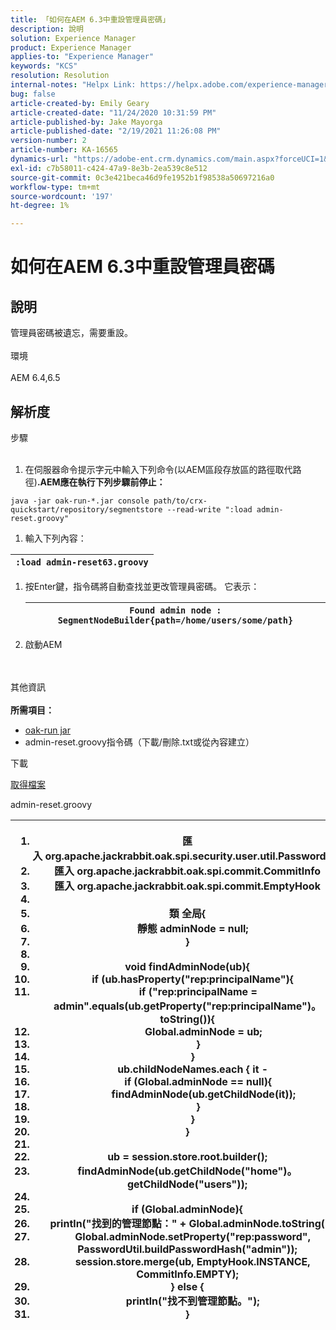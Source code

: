 ```yaml
---
title: 「如何在AEM 6.3中重設管理員密碼」
description: 說明
solution: Experience Manager
product: Experience Manager
applies-to: "Experience Manager"
keywords: "KCS"
resolution: Resolution
internal-notes: "Helpx Link: https://helpx.adobe.com/experience-manager/kb/How-to-reset-the-admin-password-in-AEM-6-3.html"
bug: false
article-created-by: Emily Geary
article-created-date: "11/24/2020 10:31:59 PM"
article-published-by: Jake Mayorga
article-published-date: "2/19/2021 11:26:08 PM"
version-number: 2
article-number: KA-16565
dynamics-url: "https://adobe-ent.crm.dynamics.com/main.aspx?forceUCI=1&pagetype=entityrecord&etn=knowledgearticle&id=278794d8-a42e-eb11-a813-000d3a593c3f"
exl-id: c7b58011-c424-47a9-8e3b-2ea539c8e512
source-git-commit: 0c3e421beca46d9fe1952b1f98538a50697216a0
workflow-type: tm+mt
source-wordcount: '197'
ht-degree: 1%

---
```


# 如何在AEM 6.3中重設管理員密碼

## 說明


管理員密碼被遺忘，需要重設。
<br><br>環境<br><br>
AEM 6.4,6.5


## 解析度

步驟<br><br>
1. 在伺服器命令提示字元中輸入下列命令(以AEM區段存放區的路徑取代路徑)<b>.AEM應在執行下列步驟前停止：</b>

`java -jar oak-run-*.jar console path/to/crx-quickstart/repository/segmentstore --read-write ":load admin-reset.groovy"`
1. 輸入下列內容：



| `:load admin-reset63.groovy` |
| --- |


1. 按Enter鍵，指令碼將自動查找並更改管理員密碼。
它表示：


   | `Found admin node : SegmentNodeBuilder{path=/home/users/some/path}` |
   | --- |
2. 啟動AEM

<br><br>其他資訊<br><br>
<b>所需項目：</b>

- [oak-run jar](http://repo1.maven.org/maven2/org/apache/jackrabbit/oak-run/)
- admin-reset.groovy指令碼（下載/刪除.txt或從內容建立）


下載

[取得檔案](https://helpx.adobe.com/content/dam/help/en/experience-manager/kb/How-to-reset-the-admin-password-in-AEM-6-3/_jcr_content/main-pars/download_section/download-1/admin-reset_groovy.txt "admin-reset.groovy.txt")

admin-reset.groovy


| <ol>   <li>匯入</code> org.apache.jackrabbit.oak.spi.security.user.util.PasswordUtil</code></li>   <li>匯入</code> org.apache.jackrabbit.oak.spi.commit.CommitInfo</code></li>   <li>匯入</code> org.apache.jackrabbit.oak.spi.commit.EmptyHook</code></li>   <li> </li>   <li>類</code> 全局{</code></li>   <li>    </code>靜態</code> adminNode = </code>null</code>;</code></li>   <li>}</code></li>   <li> </li>   <li>void</code> findAdminNode(ub){</code></li>   <li>    </code>if</code> (ub.hasProperty(</code>&quot;rep:principalName&quot;</code>){</code></li>   <li>        </code>if</code> (</code>&quot;rep:principalName = admin&quot;</code>.equals(ub.getProperty(</code>&quot;rep:principalName&quot;</code>)。toString()){</code></li>   <li>            </code>Global.adminNode = ub;</code></li>   <li>        </code>}</code></li>   <li>    </code>}</code></li>   <li>    </code>ub.childNodeNames.each { it -</code></li>   <li>        </code>if</code> (Global.adminNode == </code>null</code>){</code></li>   <li>            </code>findAdminNode(ub.getChildNode(it));</code></li>   <li>        </code>}</code></li>   <li>    </code>}</code></li>   <li>}</code></li>   <li> </li>   <li>ub = session.store.root.builder();</code></li>   <li>findAdminNode(ub.getChildNode(</code>&quot;home&quot;</code>)。getChildNode(</code>&quot;users&quot;</code>));</code></li>   <li> </li>   <li>if</code> (Global.adminNode){</code></li>   <li>    </code>println(</code>&quot;找到的管理節點：&quot;</code> + Global.adminNode.toString());</code></li>   <li>    </code>Global.adminNode.setProperty(</code>&quot;rep:password&quot;</code>, PasswordUtil.buildPasswordHash(</code>&quot;admin&quot;</code>));</code></li>   <li>    </code>session.store.merge(ub, EmptyHook.INSTANCE, CommitInfo.EMPTY);</code></li>   <li>} </code>else</code> {</code></li>   <li>    </code>println(</code>&quot;找不到管理節點。&quot;</code>);</code></li>   <li>}</code></li>  </ol> |
| --- |
